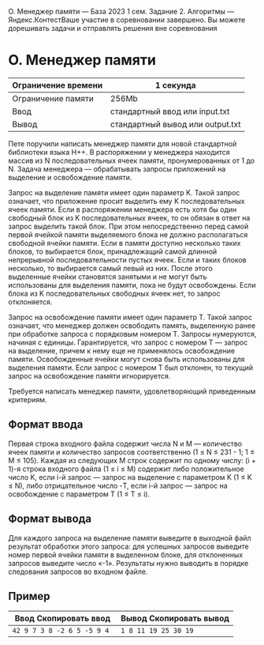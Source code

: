 O. Менеджер памяти — База 2023 1 сем. Задание 2. Алгоритмы — Яндекс.КонтестВаше участие в соревновании завершено. Вы можете дорешивать задачи и отправлять решения вне соревнования

# O. Менеджер памяти

| Ограничение времени | 1 секунда |
| --- | --- |
| Ограничение памяти | 256Mb |
| Ввод | стандартный ввод или input.txt |
| Вывод | стандартный вывод или output.txt |

Пете поручили написать менеджер памяти для новой стандартной библиотеки языка H++. В распоряжении у менеджера находится массив
из N последовательных ячеек памяти, пронумерованных от 1 до N. Задача менеджера — обрабатывать запросы приложений на выделение и освобождение памяти.

Запрос на выделение памяти имеет один параметр K. Такой запрос означает, что приложение просит выделить ему K последовательных ячеек памяти. Если в распоряжении менеджера есть хотя бы один свободный блок из K последовательных ячеек, то он обязан в ответ на запрос выделить такой блок. При этом непосредственно перед самой первой ячейкой
памяти выделяемого блока не должно располагаться свободной ячейки памяти. Если в памяти доступно несколько таких блоков, то
выбирается блок, принадлежащий самой длинной непрерывной последовательности пустых ячеек. Если и таких блоков несколько, то
выбирается самый левый из них. После этого выделенные ячейки становятся занятыми и не могут быть использованы для выделения
памяти, пока не будут освобождены. Если блока из K последовательных свободных ячеек нет, то запрос отклоняется.

Запрос на освобождение памяти имеет один параметр T. Такой запрос означает, что менеджер должен освободить память, выделенную ранее при обработке запроса с порядковым номером
T. Запросы нумеруются, начиная с единицы. Гарантируется, что запрос с номером T — запрос на выделение, причем к нему еще не применялось освобождение памяти. Освобожденные ячейки могут снова быть использованы
для выделения памяти. Если запрос с номером T был отклонен, то текущий запрос на освобождение памяти игнорируется.

Требуется написать менеджер памяти, удовлетворяющий приведенным критериям.

## Формат ввода

Первая строка входного файла содержит числа N и M — количество ячеек памяти и количество запросов соответственно (1 ≤ N ≤ 231 - 1; 1 ≤ M ≤ 105). Каждая из следующих M строк содержит по одному числу: (i + 1)-я строка входного файла (1 ≤ i ≤ M) содержит либо положительное число K, если i-й запрос — запрос на выделение с параметром K (1 ≤ K ≤ N), либо отрицательное число -T, если i-й запрос — запрос на освобождение с параметром T (1 ≤ T ≤ i).

## Формат вывода

Для каждого запроса на выделение памяти выведите в выходной файл результат обработки этого запроса: для успешных запросов
выведите номер первой ячейки памяти в выделенном блоке, для отклоненных запросов выведите число «-1». Результаты нужно выводить в порядке следования запросов во входном файле.

## Пример

| Ввод Скопировать ввод | Вывод Скопировать вывод |
| --- | --- |
| `42 9 7 3 8 -2 6 5 -5 9 4 ` | `1 8 11 19 25 30 19 ` |
